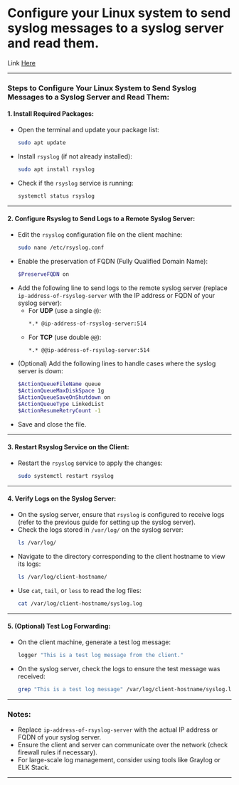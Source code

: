 # Configure your Linux system to send syslog messages to a syslog server and read them.

Link [Here](https://computingpost.medium.com/configure-rsyslog-centralized-log-server-on-ubuntu-22-04-20-04-18-04-b5222129b3f3)

---

### Steps to Configure Your Linux System to Send Syslog Messages to a Syslog Server and Read Them:

#### **1. Install Required Packages:**
   - Open the terminal and update your package list:
     ```bash
     sudo apt update
     ```
   - Install `rsyslog` (if not already installed):
     ```bash
     sudo apt install rsyslog
     ```
   - Check if the `rsyslog` service is running:
     ```bash
     systemctl status rsyslog
     ```

---

#### **2. Configure Rsyslog to Send Logs to a Remote Syslog Server:**
   - Edit the `rsyslog` configuration file on the client machine:
     ```bash
     sudo nano /etc/rsyslog.conf
     ```
   - Enable the preservation of FQDN (Fully Qualified Domain Name):
     ```bash
     $PreserveFQDN on
     ```
   - Add the following line to send logs to the remote syslog server (replace `ip-address-of-rsyslog-server` with the IP address or FQDN of your syslog server):
     - For **UDP** (use a single `@`):
       ```bash
       *.* @ip-address-of-rsyslog-server:514
       ```
     - For **TCP** (use double `@@`):
       ```bash
       *.* @@ip-address-of-rsyslog-server:514
       ```
   - (Optional) Add the following lines to handle cases where the syslog server is down:
     ```bash
     $ActionQueueFileName queue
     $ActionQueueMaxDiskSpace 1g
     $ActionQueueSaveOnShutdown on
     $ActionQueueType LinkedList
     $ActionResumeRetryCount -1
     ```
   - Save and close the file.

---

#### **3. Restart Rsyslog Service on the Client:**
   - Restart the `rsyslog` service to apply the changes:
     ```bash
     sudo systemctl restart rsyslog
     ```

---

#### **4. Verify Logs on the Syslog Server:**
   - On the syslog server, ensure that `rsyslog` is configured to receive logs (refer to the previous guide for setting up the syslog server).
   - Check the logs stored in `/var/log/` on the syslog server:
     ```bash
     ls /var/log/
     ```
   - Navigate to the directory corresponding to the client hostname to view its logs:
     ```bash
     ls /var/log/client-hostname/
     ```
   - Use `cat`, `tail`, or `less` to read the log files:
     ```bash
     cat /var/log/client-hostname/syslog.log
     ```

---

#### **5. (Optional) Test Log Forwarding:**
   - On the client machine, generate a test log message:
     ```bash
     logger "This is a test log message from the client."
     ```
   - On the syslog server, check the logs to ensure the test message was received:
     ```bash
     grep "This is a test log message" /var/log/client-hostname/syslog.log
     ```

---

### Notes:
- Replace `ip-address-of-rsyslog-server` with the actual IP address or FQDN of your syslog server.
- Ensure the client and server can communicate over the network (check firewall rules if necessary).
- For large-scale log management, consider using tools like Graylog or ELK Stack.

---
